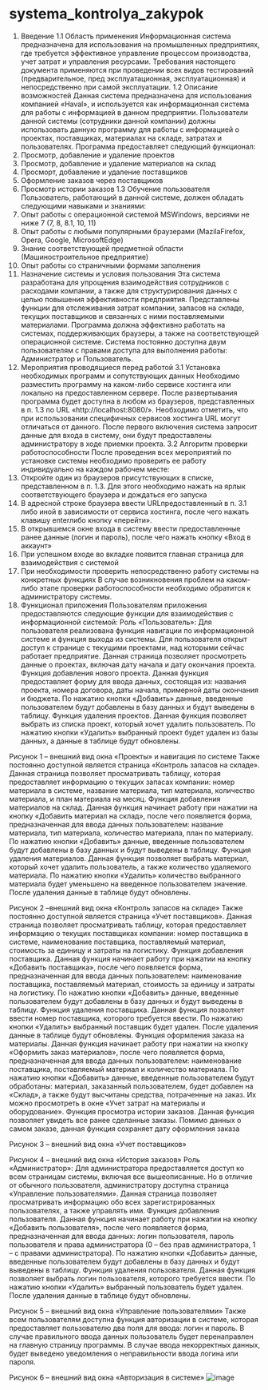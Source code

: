 # systema_kontrolya_zakypok
1.	Введение
1.1	Область применения
Информационная система предназначена для использования на промышленных предприятиях, где требуется эффективное управление процессом производства, учет затрат и управления ресурсами.
Требования настоящего документа применяются при проведении всех видов тестирований (предварительное, пред эксплуатационная, эксплуатационная) и непосредственно при самой эксплуатации.
1.2	Описание возможностей
Данная система предназначена для использования компанией «Haval», и используется как информационная система для работы с информацией в данном предприятии. Пользователи данной системы (сотрудники данной компании) должны использовать данную программу для работы с информацией о проектах,  поставщиках, материалах на складе, затратах и пользователях. Программа предоставляет следующий функционал:
1.	Просмотр, добавление и удаление проектов
2.	Просмотр, добавление и удаление материалов на склад
3.	Просморт, добавление и удаление поставщиков
4.	Оформление заказов через поставщиков
5.	Просмотр истории заказов
1.3	Обучение пользователя
Пользователь, работающий в данной системе, должен обладать следующими навыками и знаниями:
1.	Опыт работы с операционной системой MSWindows, версиями не ниже 7 (7, 8, 8.1, 10, 11)
2.	Опыт работы с любыми популярными браузерами (MazilaFirefox, Opera, Google, MicrosoftEdge)
3.	Знание соответствующей предметной области (Машиностроительное предприятие)
4.	Опыт работы со страничными формами заполнения
2.	Назначение системы и условия пользования
Эта система разработана для упрощения взаимодействия сотрудников с расходами компании, а также для структурирования данных с целью повышения эффективности предприятия. Представлены функции для отслеживания затрат компании, запасов на складе, текущих поставщиков и связанных с ними поставляемыми материалами. Программа должна эффективно работать на системах, поддерживающих браузеры, а также на соответствующей операционной системе. Система постоянно доступна двум пользователям с правами доступа для выполнения работы: Администратор и Пользователь.
3.	Мероприятия проводящиеся перед работой
3.1	Установка необходимых программ и сопутствующих данных
Необходимо разместить программу на каком-либо сервисе хостинга или локально на предоставленном сервере. После развертывания программа будет доступна в любом из браузеров, представленных в п. 1.3 по URL «http://localhost:8080/». Необходимо отметить, что при использовании специфичных сервисов хостинга URL могут отличаться от данного. После первого включения система запросит данные для входа в систему, они будут предоставлены администратору в ходе приемки проекта.
3.2 Алгоритм проверки работоспособности
После проведения всех мероприятий по установке системы необходимо проверить ее работу индивидуально на каждом рабочем месте:
1.	Откройте один из браузеров присутствующих в списке, представленном в п. 1.3. Для этого необходимо нажать на ярлык соответствующего браузера и дождаться его запуска
2.	В адресной строке браузера ввести URLпредоставленный в п. 3.1 либо иной в зависимости от сервиса хостинга, после чего нажать клавишу enterлибо кнопку «перейти».
3.	В открывшемся окне входа в систему ввести предоставленные ранее данные (логин и пароль), после чего нажать кнопку «Вход в аккаунт»
4.	При успешном входе во вкладке появится главная страница для взаимодействия с системой
5.	При необходимости проверить непосредственно работу системы на конкретных функциях
В случае возникновения проблем на каком-либо этапе проверки работоспособности необходимо обратится к администратору системы.
4.	Функционал приложения
Пользователям приложения предоставляются следующие функции для взаимодействия с информационной системой:
Роль «Пользователь»:
Для пользователя реализована функция навигации по информационной системе и функция выхода из системы.
Для пользователя открыт доступ к странице с текущими проектами, над которыми сейчас работает предприятие. Данная страница позволяет просмотреть данные о проектах, включая дату начала и дату окончания проекта.
Функция добавления нового проекта. Данная функция предоставляет форму для ввода данных, состоящая из: названия проекта, номера договора, даты начала, примерной даты окончания и бюджета. По нажатию кнопки «Добавить» данные, введенные пользователем будут добавлены в базу данных и будут выведены в таблицу.
Функция удаления проектов. Данная функция позволяет выбрать из списка проект, который хочет удалить пользователь. По нажатию кнопки «Удалить» выбранный проект будет удален из базы данных, а данные в таблице будут обновлены. 
 
Рисунок 1 – внешний вид окна «Проекты» и навигация по системе
Также постоянно доступной является страница «Контроль запасов на складе». Данная страница позволяет просматривать таблицу, которая предоставляет информацию о текущих запасах компании: номер материала в системе, название материала, тип материала, количество материала, и план материала на месяц.
Функция добавления материалов на склад. Данная функция начинает работу при нажатии на кнопку «Добавить материал на склад», после чего появляется форма, предназначенная для ввода данных пользователем: название материала, тип материала, количество материала, план по материалу. По нажатию кнопки «Добавить» данные, введенные пользователем будут добавлены в базу данных и будут выведены в таблицу.
Функция удаления материалов. Данная функция позволяет выбрать материал, который хочет удалить пользователь, а также количество удаляемого материала. По нажатию кнопки «Удалить» количество выбранного материала будет уменьшено на введенное пользователем значение.  После удаления данные в таблице будут обновлены. 
 
Рисунок 2 –внешний вид окна «Контроль запасов на складе»
Также постоянно доступной является страница «Учет поставщиков». Данная страница позволяет просматривать таблицу, которая предоставляет информацию о текущих поставщиках компании: номер поставщика в системе, наименование поставщика, поставляемый материал, стоимость за единицу и затраты на логистику.
	Функция добавления поставщика. Данная функция начинает работу при нажатии на кнопку «Добавить поставщика», после чего появляется форма, предназначенная для ввода данных пользователем: наименование поставщика, поставляемый материал, стоимость за единицу и затраты на логистику. По нажатию кнопки «Добавить» данные, введенные пользователем будут добавлены в базу данных и будут выведены в таблицу.
Функция удаления поставщика. Данная функция позволяет ввести номер поставщика, которого требуется ввести. По нажатию кнопки «Удалить» выбранный поставщик будет удален.  После удаления данные в таблице будут обновлены. 
Функция оформления заказа на материалы. Данная функция начинает работу при нажатии на кнопку «Оформить заказ материалов», после чего появляется форма, предназначенная для ввода данных пользователем: наименование поставщика, поставляемый материал и количество материала. По нажатию кнопки «Добавить» данные, введенные пользователем будут обработаны: материал, заказанный пользователем, будет добавлен на «Склад», а также будут высчитаны средства, потраченные на заказ. Их можно просмотреть в окне «Учет затрат на материалы и оборудование». 
Функция просмотра истории заказов. Данная функция позволяет увидеть все ранее сделанные заказы. Помимо данных о самом заказе, данная функция сохраняет дату оформления заказа
 
Рисунок 3 – внешний вид окна «Учет поставщиков»
 
Рисунок 4 – внешний вид окна «История заказов»
Роль «Администратор»:
Для администратора предоставляется доступ ко всем страницам системы, включая все вышеописанные. Но в отличие от обычного пользователя, администратору доступна страница «Управление пользователями». Данная страница позволяет просматривать информацию обо всех зарегистрированных пользователях, а также управлять ими.
Функция добавления пользователя. Данная функция начинает работу при нажатии на кнопку «Добавить пользователя», после чего появляется форма, предназначенная для ввода данных: логин пользователя, пароль пользователя и права администратора (0 – без прав администратора, 1 – с правами администратора). По нажатию кнопки «Добавить» данные, введенные пользователем будут добавлены в базу данных и будут выведены в таблицу.
Функция удаления пользователя. Данная функция позволяет выбрать логин пользователя, которого требуется ввести. По нажатию кнопки «Удалить» выбранный пользователь будет удален.  После удаления данные в таблице будут обновлены. 
 
Рисунок 5 – внешний вид окна «Управление пользователями»
Также всем пользователям доступна функция авторизации в системе, которая предоставляет пользователю два поля для ввода: логин и пароль. В случае правильного ввода данных пользователь будет перенаправлен на главную страницу программы. В случае ввода некорректных данных, будет выведено уведомления о неправильности ввода логина или пароля.
 
Рисунок 6 – внешний вид окна «Авторизация в системе»
![image](https://github.com/user-attachments/assets/479ee9d6-36bd-483f-b37a-b10c49311288)
